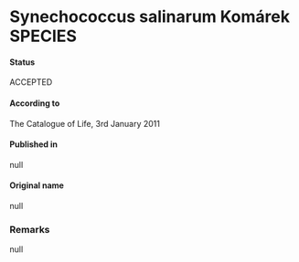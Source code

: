 Synechococcus salinarum Komárek SPECIES
=======

#### Status
ACCEPTED

#### According to
The Catalogue of Life, 3rd January 2011

#### Published in
null

#### Original name
null

### Remarks
null